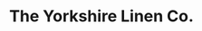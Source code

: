 ---
title: "The Yorkshire Linen Co."
url: /consett/the-yorkshire-linen-co/
shop: Raumausstattung
---